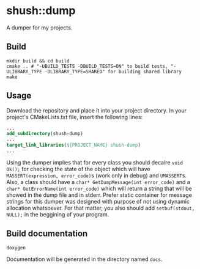 # shush::dump
A dumper for my projects.

## Build
```shell
mkdir build && cd build
cmake .. # "-UBUILD_TESTS -DBUILD_TESTS=ON" to build tests, "-ULIBRARY_TYPE -DLIBRARY_TYPE=SHARED" for building shared library
make
```

## Usage
Download the repository and place it into your project directory. In your project's CMakeLists.txt file, insert the following lines:
```cmake
...
add_subdirectory(shush-dump)
...
target_link_libraries(${PROJECT_NAME} shush-dump)
...
```

Using the dumper implies that for every class you should decalre `void Ok();` for checking the state of the object which will have `MASSERT(expression, error_code)`s (work only in debug) and `UMASSERT`s. Also, a class should have a `char* GetDumpMessage(int error_code)` and a `char* GetErrorName(int error_code)` which will return a string that will be showed in the dump file and in stderr.
Prefer static container for message strings for this dumper was designed with purpose of not using dynamic allocation whatsoever. For that matter, you also should add `setbuf(stdout, NULL);` in the beggining of your program.

## Build documentation
```shell
doxygen
```
Documentation will be generated in the directory named `docs`.